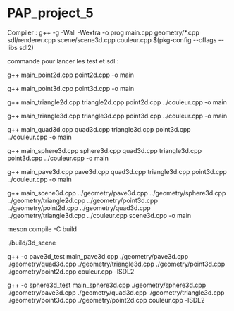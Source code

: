 # PAP_project_5

Compiler : g++ -g -Wall -Wextra -o prog main.cpp geometry/*.cpp sdl/renderer.cpp scene/scene3d.cpp couleur.cpp $(pkg-config --cflags --libs sdl2)

commande pour lancer les test et sdl :

g++ main_point2d.cpp point2d.cpp -o main

g++ main_point3d.cpp point3d.cpp -o main

g++ main_triangle2d.cpp triangle2d.cpp point2d.cpp ../couleur.cpp -o main

g++ main_triangle3d.cpp triangle3d.cpp point3d.cpp ../couleur.cpp -o main

g++ main_quad3d.cpp quad3d.cpp triangle3d.cpp point3d.cpp ../couleur.cpp -o main

g++ main_sphere3d.cpp sphere3d.cpp quad3d.cpp triangle3d.cpp point3d.cpp ../couleur.cpp -o main

g++ main_pave3d.cpp pave3d.cpp quad3d.cpp triangle3d.cpp point3d.cpp ../couleur.cpp -o main

g++ main_scene3d.cpp ../geometry/pave3d.cpp ../geometry/sphere3d.cpp ../geometry/triangle2d.cpp ../geometry/point3d.cpp ../geometry/point2d.cpp ../geometry/quad3d.cpp ../geometry/triangle3d.cpp  ../couleur.cpp scene3d.cpp -o main

meson compile -C build

./build/3d_scene

g++ -o pave3d_test main_pave3d.cpp ./geometry/pave3d.cpp ./geometry/quad3d.cpp ./geometry/triangle3d.cpp ./geometry/point3d.cpp ./geometry/point2d.cpp couleur.cpp -lSDL2

g++ -o sphere3d_test main_sphere3d.cpp ./geometry/sphere3d.cpp ./geometry/pave3d.cpp ./geometry/quad3d.cpp ./geometry/triangle3d.cpp ./geometry/point3d.cpp ./geometry/point2d.cpp couleur.cpp -lSDL2
